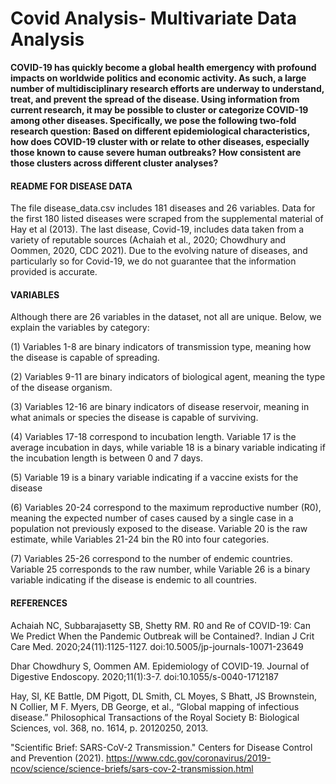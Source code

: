 # Covid Analysis- Multivariate Data Analysis

**COVID-19 has quickly become a global health emergency with profound impacts on worldwide politics and economic activity. As such, a large number of multidisciplinary research efforts are underway to understand, treat, and prevent the spread of the disease. Using information from current research, it may be possible to cluster or categorize COVID-19 among other diseases. Specifically, we pose the following two-fold research question: Based on different epidemiological characteristics, how does COVID-19 cluster with or relate to other diseases, especially those known to cause severe human outbreaks? How consistent are those clusters across different cluster analyses?**

#### README FOR DISEASE DATA ####

The file disease_data.csv includes 181 diseases and 26 variables. Data for the first 180 listed diseases were scraped from the supplemental material of Hay et al  (2013). The last disease, Covid-19, includes data taken from a variety of reputable sources (Achaiah et al., 2020; Chowdhury and Oommen, 2020, CDC 2021). Due to the evolving nature of diseases, and particularly so for Covid-19, we do not guarantee that the information provided is accurate.

#### VARIABLES ####

Although there are 26 variables in the dataset, not all are unique. Below, we explain the variables by category:

(1) Variables 1-8 are binary indicators of transmission type, meaning how the disease is capable of spreading.

(2) Variables 9-11 are binary indicators of biological agent, meaning the type of the disease organism.

(3) Variables 12-16 are binary indicators of disease reservoir, meaning in what animals or species the disease is capable of surviving.

(4) Variables 17-18 correspond to incubation length. Variable 17 is the average incubation in days, while variable 18 is a binary variable indicating if the incubation length is between 0 and 7 days.

(5) Variable 19 is a binary variable indicating if a vaccine exists for the disease

(6) Variables 20-24 correspond to the maximum reproductive number (R0), meaning the expected number of cases caused by a single case in a population not previously exposed to the disease. Variable 20 is the raw estimate, while Variables 21-24 bin the R0 into four categories.

(7) Variables 25-26 correspond to the number of endemic countries. Variable 25 corresponds to the raw number, while Variable 26 is a binary variable indicating if the disease is endemic to all countries.


#### REFERENCES ####

Achaiah NC, Subbarajasetty SB, Shetty RM. R0 and Re of COVID-19: Can We Predict When the Pandemic Outbreak will be Contained?. Indian J Crit Care Med. 2020;24(11):1125-1127. doi:10.5005/jp-journals-10071-23649

Dhar Chowdhury S, Oommen AM. Epidemiology of COVID-19. Journal of Digestive Endoscopy. 2020;11(1):3-7. doi:10.1055/s-0040-1712187

Hay, SI, KE Battle, DM Pigott, DL Smith, CL Moyes, S Bhatt, JS Brownstein, N Collier, M F. Myers, DB George, et al., “Global mapping of infectious disease.” Philosophical Transactions of the Royal Society B: Biological Sciences, vol. 368, no. 1614, p. 20120250, 2013.

"Scientific Brief: SARS-CoV-2 Transmission." Centers for Disease Control and Prevention (2021). https://www.cdc.gov/coronavirus/2019-ncov/science/science-briefs/sars-cov-2-transmission.html
 
